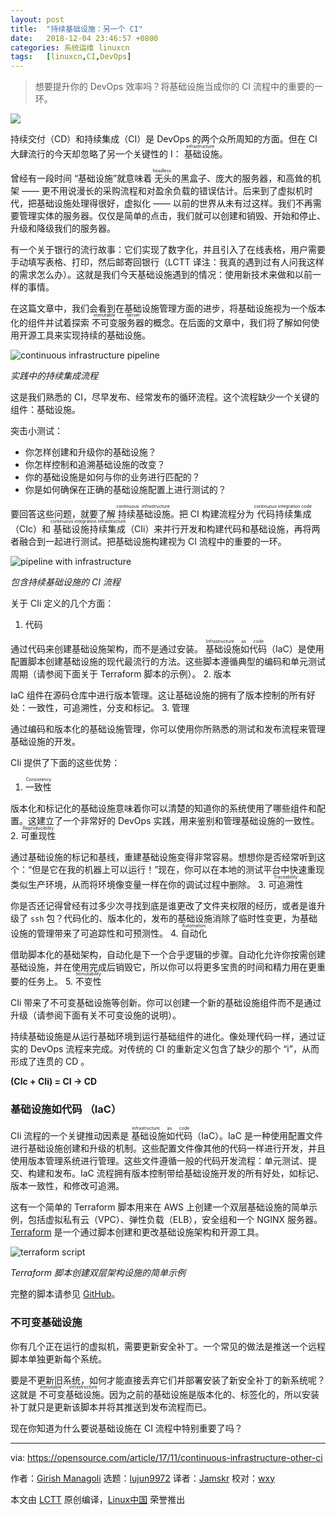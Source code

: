 ```yaml
---
layout: post
title:	"持续基础设施：另一个 CI"
date:	2018-12-04 23:46:57 +0800 
categories:	系统运维 linuxcn 
tags:	[linuxcn,CI,DevOps]
---
```




> 
> 想要提升你的 DevOps 效率吗？将基础设施当成你的 CI 流程中的重要的一环。
> 
> 
> 


![](/Asserts/Images/album/201812/04/234649ptzfbk9m9ll19bbt.jpg)


持续交付（CD）和持续集成（CI）是 DevOps 的两个众所周知的方面。但在 CI 大肆流行的今天却忽略了另一个关键性的 I：<ruby> 基础设施 <rt>  infrastructure </rt></ruby>。


曾经有一段时间 “基础设施”就意味着<ruby> 无头 <rt>  headless </rt></ruby>的黑盒子、庞大的服务器，和高耸的机架 —— 更不用说漫长的采购流程和对盈余负载的错误估计。后来到了虚拟机时代，把基础设施处理得很好，虚拟化 —— 以前的世界从未有过这样。我们不再需要管理实体的服务器。仅仅是简单的点击，我们就可以创建和销毁、开始和停止、升级和降级我们的服务器。


有一个关于银行的流行故事：它们实现了数字化，并且引入了在线表格，用户需要手动填写表格、打印，然后邮寄回银行（LCTT 译注：我真的遇到过有人问我这样的需求怎么办）。这就是我们今天基础设施遇到的情况：使用新技术来做和以前一样的事情。


在这篇文章中，我们会看到在基础设施管理方面的进步，将基础设施视为一个版本化的组件并试着探索<ruby> 不可变服务器 <rt>  immutable server </rt></ruby>的概念。在后面的文章中，我们将了解如何使用开源工具来实现持续的基础设施。


![continuous infrastructure pipeline](/Asserts/Images/album/201812/04/234703chepr86lrl5qy7j4.jpg "continuous infrastructure pipeline in use")


*实践中的持续集成流程*


这是我们熟悉的 CI，尽早发布、经常发布的循环流程。这个流程缺少一个关键的组件：基础设施。


突击小测试：


* 你怎样创建和升级你的基础设施？
* 你怎样控制和追溯基础设施的改变？
* 你的基础设施是如何与你的业务进行匹配的？
* 你是如何确保在正确的基础设施配置上进行测试的？


要回答这些问题，就要了解<ruby> 持续基础设施 <rt>  continuous infrastructure </rt></ruby>。把 CI 构建流程分为<ruby> 代码持续集成 <rt>  continuous integration code </rt></ruby>（CIc）和<ruby> 基础设施持续集成 <rt>  continuous integration infrastructure </rt></ruby>（CIi）来并行开发和构建代码和基础设施，再将两者融合到一起进行测试。把基础设施构建视为 CI 流程中的重要的一环。


![pipeline with infrastructure](/Asserts/Images/album/201812/04/234707ta6z6yarzkkfkwgk.jpg "CI pipeline with infrastructure")


*包含持续基础设施的 CI 流程*


关于 CIi 定义的几个方面：


1. 代码


通过代码来创建基础设施架构，而不是通过安装。<ruby> 基础设施如代码 <rt>  Infrastructure as code </rt></ruby>（IaC）是使用配置脚本创建基础设施的现代最流行的方法。这些脚本遵循典型的编码和单元测试周期（请参阅下面关于 Terraform 脚本的示例）。
2. 版本


IaC 组件在源码仓库中进行版本管理。这让基础设施的拥有了版本控制的所有好处：一致性，可追溯性，分支和标记。
3. 管理


通过编码和版本化的基础设施管理，你可以使用你所熟悉的测试和发布流程来管理基础设施的开发。


CIi 提供了下面的这些优势：


1. <ruby> 一致性 <rt>  Consistency </rt></ruby>


版本化和标记化的基础设施意味着你可以清楚的知道你的系统使用了哪些组件和配置。这建立了一个非常好的 DevOps 实践，用来鉴别和管理基础设施的一致性。
2. <ruby> 可重现性 <rt>  Reproducibility </rt></ruby>


通过基础设施的标记和基线，重建基础设施变得非常容易。想想你是否经常听到这个：“但是它在我的机器上可以运行！”现在，你可以在本地的测试平台中快速重现类似生产环境，从而将环境像变量一样在你的调试过程中删除。
3. <ruby> 可追溯性 <rt>  Traceability </rt></ruby>


你是否还记得曾经有过多少次寻找到底是谁更改了文件夹权限的经历，或者是谁升级了 `ssh` 包？代码化的、版本化的，发布的基础设施消除了临时性变更，为基础设施的管理带来了可追踪性和可预测性。
4. <ruby> 自动化 <rt>  Automation </rt></ruby>


借助脚本化的基础架构，自动化是下一个合乎逻辑的步骤。自动化允许你按需创建基础设施，并在使用完成后销毁它，所以你可以将更多宝贵的时间和精力用在更重要的任务上。
5. <ruby> 不变性 <rt>  Immutability </rt></ruby>


CIi 带来了不可变基础设施等创新。你可以创建一个新的基础设施组件而不是通过升级（请参阅下面有关不可变设施的说明）。


持续基础设施是从运行基础环境到运行基础组件的进化。像处理代码一样，通过证实的 DevOps 流程来完成。对传统的 CI 的重新定义包含了缺少的那个 “i”，从而形成了连贯的 CD 。


**(CIc + CIi) = CI -> CD**


### 基础设施如代码 （IaC）


CIi 流程的一个关键推动因素是<ruby> 基础设施如代码 <rt>  infrastructure as code </rt></ruby>（IaC）。IaC 是一种使用配置文件进行基础设施创建和升级的机制。这些配置文件像其他的代码一样进行开发，并且使用版本管理系统进行管理。这些文件遵循一般的代码开发流程：单元测试、提交、构建和发布。IaC 流程拥有版本控制带给基础设施开发的所有好处，如标记、版本一致性，和修改可追溯。


这有一个简单的 Terraform 脚本用来在 AWS 上创建一个双层基础设施的简单示例，包括虚拟私有云（VPC）、弹性负载（ELB），安全组和一个 NGINX 服务器。[Terraform](https://github.com/hashicorp/terraform) 是一个通过脚本创建和更改基础设施架构和开源工具。


![terraform script](/Asserts/Images/album/201812/04/234718l9w6viewvmitpr6p.png "sample terraform script")


*Terraform 脚本创建双层架构设施的简单示例*


完整的脚本请参见 [GitHub](https://github.com/terraform-providers/terraform-provider-aws/tree/master/examples/two-tier)。


### 不可变基础设施


你有几个正在运行的虚拟机，需要更新安全补丁。一个常见的做法是推送一个远程脚本单独更新每个系统。


要是不更新旧系统，如何才能直接丢弃它们并部署安装了新安全补丁的新系统呢？这就是<ruby> 不可变基础设施 <rt>  immutable infrastructure </rt></ruby>。因为之前的基础设施是版本化的、标签化的，所以安装补丁就只是更新该脚本并将其推送到发布流程而已。


现在你知道为什么要说基础设施在 CI 流程中特别重要了吗？




---


via: <https://opensource.com/article/17/11/continuous-infrastructure-other-ci>


作者：[Girish Managoli](https://opensource.com/users/gammay) 选题：[lujun9972](https://github.com/lujun9972) 译者：[Jamskr](https://github.com/Jamskr) 校对：[wxy](https://github.com/wxy)


本文由 [LCTT](https://github.com/LCTT/TranslateProject) 原创编译，[Linux中国](https://linux.cn/) 荣誉推出
